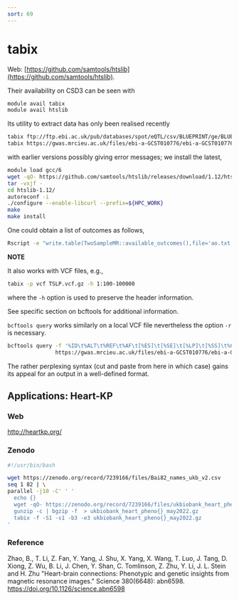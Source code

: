 ```yaml
---
sort: 69
---
```


# tabix

Web: [https://github.com/samtools/htslib](https://github.com/samtools/htslib).

Their availability on CSD3 can be seen with

```bash
module avail tabix
module avail htslib
```

Its utility to extract data has only been realised recently

```bash
tabix ftp://ftp.ebi.ac.uk/pub/databases/spot/eQTL/csv/BLUEPRINT/ge/BLUEPRINT_ge_monocyte.all.tsv.gz 20:46120612-46120613
tabix https://gwas.mrcieu.ac.uk/files/ebi-a-GCST010776/ebi-a-GCST010776.vcf.gz 1:1-1000000
```

with earlier versions possibly giving error messages; we install the latest,

```bash
module load gcc/6
wget -qO- https://github.com/samtools/htslib/releases/download/1.12/htslib-1.12.tar.bz2 | \
tar -vxjf -
cd htslib-1.12/
autoreconf -i
./configure --enable-libcurl --prefix=${HPC_WORK}
make
make install
```

One could obtain a list of outcomes as follows,

```bash
Rscript -e "write.table(TwoSampleMR::available_outcomes(),file='ao.txt',quote=FALSE,row.names=FALSE,sep='\t')"
```

**NOTE**

It also works with VCF files, e.g.,

```bash
tabix -p vcf TSLP.vcf.gz -h 1:100-100000
```

where the `-h` option is used to preserve the header information.

See specific section on bcftools for additional information.

`bcftools query` works similarly on a local VCF file nevertheless the option `-r` is necessary.

```bash
bcftools query -f '%ID\t%ALT\t%REF\t%AF\t[%ES]\t[%SE]\t[%LP]\t[%SS]\t%CHROM\t%POS\n' -r 1:1-1000000 \
               https://gwas.mrcieu.ac.uk/files/ebi-a-GCST010776/ebi-a-GCST010776.vcf.gz
```

The rather perplexing syntax (cut and paste from here in which case) gains its appeal for an output in a well-defined format.

## Applications: Heart-KP

### Web

<http://heartkp.org/>

### Zenodo

```bash
#!/usr/bin/bash

wget https://zenodo.org/record/7239166/files/Bai82_names_ukb_v2.csv
seq 1 82 | \
parallel -j10 -C' ' '
  echo {}
  wget -qO- https://zenodo.org/record/7239166/files/ukbiobank_heart_pheno{}_may2022.zip | \
  gunzip -c | bgzip -f  > ukbiobank_heart_pheno{}_may2022.gz
  tabix -f -S1 -s1 -b3 -e3 ukbiobank_heart_pheno{}_may2022.gz
'
```

### Reference

Zhao, B., T. Li, Z. Fan, Y. Yang, J. Shu, X. Yang, X. Wang, T. Luo, J. Tang, D. Xiong, Z. Wu, B. Li, J. Chen, Y. Shan, C. Tomlinson, Z. Zhu, Y. Li, J. L. Stein and H. Zhu "Heart-brain connections: Phenotypic and genetic insights from magnetic resonance images." Science 380(6648): abn6598.
<https://doi.org/10.1126/science.abn6598>
